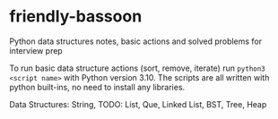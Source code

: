 # friendly-bassoon


Python data structures notes, basic actions and solved problems for interview prep

To run basic data structure actions (sort, remove, iterate) run `python3 <script name>` with Python version 3.10. The scripts are all written with python built-ins, no need to install any libraries.


Data Structures: String, TODO: List, Que, Linked List, BST, Tree, Heap 
